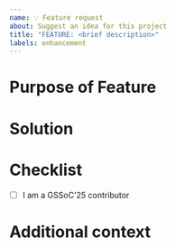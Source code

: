 ```yaml
---
name: 💡 Feature request
about: Suggest an idea for this project
title: "FEATURE: <brief description>"
labels: enhancement
---
```


<!-- Thank you for taking the time to contribute! 🙌 -->


# Purpose of Feature
<!-- A clear and concise description of what the problem is. Ex. I'm always frustrated when [...] -->


# Solution
<!-- A clear and concise description of what you want to happen. -->


# Checklist
<!-- Please delete the options that are not relevant to you. -->
- [ ] I am a GSSoC'25 contributor

# Additional context
<!-- Add any other context or screenshots about the feature request here. -->

